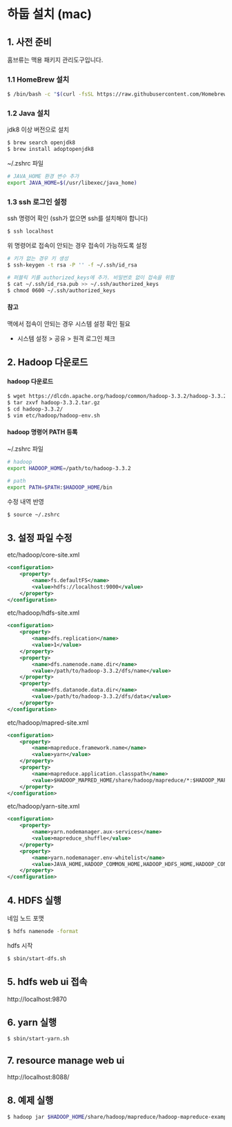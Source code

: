 # 하둡 설치 (mac)

## 1. 사전 준비
홈브류는 맥용 패키지 관리도구입니다.
### 1.1 HomeBrew 설치
```bash
$ /bin/bash -c "$(curl -fsSL https://raw.githubusercontent.com/Homebrew/install/HEAD/install.sh)"
```

### 1.2 Java 설치
jdk8 이상 버전으로 설치

```bash
$ brew search openjdk8
$ brew install adoptopenjdk8
```

~/.zshrc 파일
```bash
# JAVA_HOME 환경 변수 추가
export JAVA_HOME=$(/usr/libexec/java_home)
```

### 1.3 ssh 로그인 설정
ssh 명령어 확인 (ssh가 없으면 ssh를 설치해야 합니다)
```bash
$ ssh localhost
```

위 명령어로 접속이 안되는 경우 접속이 가능하도록 설정
```bash
# 키가 없는 경우 키 생성
$ ssh-keygen -t rsa -P '' -f ~/.ssh/id_rsa

# 퍼블릭 키를 authorized_keys에 추가. 비밀번호 없이 접속을 위함
$ cat ~/.ssh/id_rsa.pub >> ~/.ssh/authorized_keys
$ chmod 0600 ~/.ssh/authorized_keys
```

#### 참고
맥에서 접속이 안되는 경우 시스템 설정 확인 필요
- 시스템 설정 > 공유 > 원격 로그인 체크

## 2. Hadoop 다운로드
#### hadoop 다운로드
```bash
$ wget https://dlcdn.apache.org/hadoop/common/hadoop-3.3.2/hadoop-3.3.2.tar.gz
$ tar zxvf hadoop-3.3.2.tar.gz
$ cd hadoop-3.3.2/
$ vim etc/hadoop/hadoop-env.sh
```

#### hadoop 명령어 PATH 등록  
~/.zshrc 파일
```bash
# hadoop
export HADOOP_HOME=/path/to/hadoop-3.3.2

# path
export PATH=$PATH:$HADOOP_HOME/bin
```

수정 내역 반영
```bash
$ source ~/.zshrc
```

## 3. 설정 파일 수정
etc/hadoop/core-site.xml
```xml
<configuration>
    <property>
        <name>fs.defaultFS</name>
        <value>hdfs://localhost:9000</value>
    </property>
</configuration>
```

etc/hadoop/hdfs-site.xml
```xml
<configuration>
    <property>
        <name>dfs.replication</name>
        <value>1</value>
    </property>
    <property>
        <name>dfs.namenode.name.dir</name>
        <value>/path/to/hadoop-3.3.2/dfs/name</value>
    </property>
    <property>
        <name>dfs.datanode.data.dir</name>
        <value>/path/to/hadoop-3.3.2/dfs/data</value>
    </property>
</configuration>
```

etc/hadoop/mapred-site.xml
```xml
<configuration>
    <property>
        <name>mapreduce.framework.name</name>
        <value>yarn</value>
    </property>
    <property>
        <name>mapreduce.application.classpath</name>
        <value>$HADOOP_MAPRED_HOME/share/hadoop/mapreduce/*:$HADOOP_MAPRED_HOME/share/hadoop/mapreduce/lib/*</value>
    </property>
</configuration>
```

etc/hadoop/yarn-site.xml
```xml
<configuration>
    <property>
        <name>yarn.nodemanager.aux-services</name>
        <value>mapreduce_shuffle</value>
    </property>
    <property>
        <name>yarn.nodemanager.env-whitelist</name>
        <value>JAVA_HOME,HADOOP_COMMON_HOME,HADOOP_HDFS_HOME,HADOOP_CONF_DIR,CLASSPATH_PREPEND_DISTCACHE,HADOOP_YARN_HOME,HADOOP_HOME,PATH,LANG,TZ,HADOOP_MAPRED_HOME</value>
    </property>
</configuration>
```

## 4. HDFS 실행
네임 노드 포맷
```bash
$ hdfs namenode -format
```

hdfs 시작
```bash
$ sbin/start-dfs.sh
```

## 5. hdfs web ui 접속
http://localhost:9870

## 6. yarn 실행
```bash
$ sbin/start-yarn.sh
```

## 7. resource manage web ui
http://localhost:8088/

## 8. 예제 실행
```bash
$ hadoop jar $HADOOP_HOME/share/hadoop/mapreduce/hadoop-mapreduce-examples-3.3.2.jar pi 16 10000
```